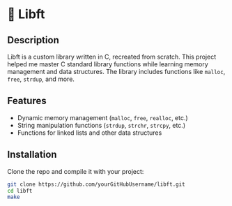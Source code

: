 # 🧰 Libft

## Description
Libft is a custom library written in C, recreated from scratch. This project helped me master C standard library functions while learning memory management and data structures. The library includes functions like `malloc`, `free`, `strdup`, and more.

## Features
- Dynamic memory management (`malloc`, `free`, `realloc`, etc.)
- String manipulation functions (`strdup`, `strchr`, `strcpy`, etc.)
- Functions for linked lists and other data structures

## Installation
Clone the repo and compile it with your project:

```bash
git clone https://github.com/yourGitHubUsername/libft.git
cd libft
make
